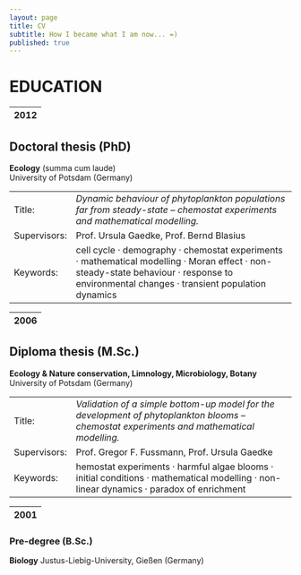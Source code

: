 ```yaml
---
layout: page
title: CV
subtitle: How I became what I am now... =)
published: true
---
```


# EDUCATION


| 2012 |
| ---: |
## Doctoral thesis (PhD)
**Ecology** (summa cum laude)  
University of Potsdam (Germany)

| | |
| --- | :--- |
| Title:| _Dynamic behaviour of phytoplankton populations far from steady-state – chemostat experiments and mathematical modelling._ | 
| Supervisors:| Prof. Ursula Gaedke, Prof. Bernd Blasius | 
| Keywords:| cell cycle · demography · chemostat experiments · mathematical modelling · Moran effect · non-steady-state behaviour · response to environmental changes · transient population dynamics | 

| 2006 |
| ---: |
## Diploma thesis (M.Sc.) 
**Ecology & Nature conservation, Limnology, Microbiology, Botany**  
University of Potsdam (Germany)  

| | | 
| --- | :--- |
| Title:| _Validation of a simple bottom-up model for the development of phytoplankton blooms – chemostat experiments and mathematical modelling._ | 
| Supervisors:| Prof. Gregor F. Fussmann, Prof. Ursula Gaedke | 
| Keywords:| hemostat experiments · harmful algae blooms · initial conditions · mathematical modelling · non-linear dynamics · paradox of enrichment | 

| 2001 |
| ---: |
### Pre-degree (B.Sc.)
**Biology**
Justus-Liebig-University, Gießen (Germany)

